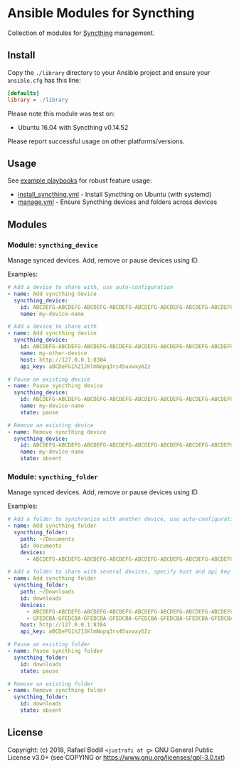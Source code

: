 # Ansible Modules for Syncthing

Collection of modules for [Syncthing](https://syncthing.net) management.

## Install

Copy the `./library` directory to your Ansible project and ensure your
`ansible.cfg` has this line:

```ini
[defaults]
library = ./library
```

Please note this module was test on:

* Ubuntu 16.04 with Syncthing v0.14.52

Please report successful usage on other platforms/versions.

## Usage

See [example playbooks](./playbooks) for robust feature usage:

* [install_syncthing.yml] - Install Syncthing on Ubuntu (with systemd)
* [manage.yml] - Ensure Syncthing devices and folders across devices

[install_syncthing.yml]: http://
[manage.yml]: http://

## Modules

### Module: `syncthing_device`

Manage synced devices. Add, remove or pause devices using ID.

Examples:

```yml
# Add a device to share with, use auto-configuration
- name: Add syncthing device
  syncthing_device:
    id: ABCDEFG-ABCDEFG-ABCDEFG-ABCDEFG-ABCDEFG-ABCDEFG-ABCDEFG-ABCDEFG
    name: my-device-name

# Add a device to share with
- name: Add syncthing device
  syncthing_device:
    id: ABCDEFG-ABCDEFG-ABCDEFG-ABCDEFG-ABCDEFG-ABCDEFG-ABCDEFG-ABCDEFG
    name: my-other-device
    host: http://127.0.0.1:8384
    api_key: aBCDeFG1h2IJKlmNopq3rs45uvwxy6Zz

# Pause an existing device
- name: Pause syncthing device
  syncthing_device:
    id: ABCDEFG-ABCDEFG-ABCDEFG-ABCDEFG-ABCDEFG-ABCDEFG-ABCDEFG-ABCDEFG
    name: my-device-name
    state: pause

# Remove an existing device
- name: Remove syncthing device
  syncthing_device:
    id: ABCDEFG-ABCDEFG-ABCDEFG-ABCDEFG-ABCDEFG-ABCDEFG-ABCDEFG-ABCDEFG
    name: my-device-name
    state: absent
```

### Module: `syncthing_folder`

Manage synced devices. Add, remove or pause devices using ID.

Examples:

```yml
# Add a folder to synchronize with another device, use auto-configuration
- name: Add syncthing folder
  syncthing_folder:
    path: ~/Documents
    id: documents
    devices:
      - ABCDEFG-ABCDEFG-ABCDEFG-ABCDEFG-ABCDEFG-ABCDEFG-ABCDEFG-ABCDEFG

# Add a folder to share with several devices, specify host and api key
- name: Add syncthing folder
  syncthing_folder:
    path: ~/Downloads
    id: downloads
    devices:
      - ABCDEFG-ABCDEFG-ABCDEFG-ABCDEFG-ABCDEFG-ABCDEFG-ABCDEFG-ABCDEFG
      - GFEDCBA-GFEDCBA-GFEDCBA-GFEDCBA-GFEDCBA-GFEDCBA-GFEDCBA-GFEDCBA
    host: http://127.0.0.1:8384
    api_key: aBCDeFG1h2IJKlmNopq3rs45uvwxy6Zz

# Pause an existing folder
- name: Pause syncthing folder
  syncthing_folder:
    id: downloads
    state: pause

# Remove an existing folder
- name: Remove syncthing folder
  syncthing_folder:
    id: downloads
    state: absent
```

## License

Copyright: (c) 2018, Rafael Bodill `<justrafi at g>`
GNU General Public License v3.0+ (see COPYING or https://www.gnu.org/licenses/gpl-3.0.txt)

